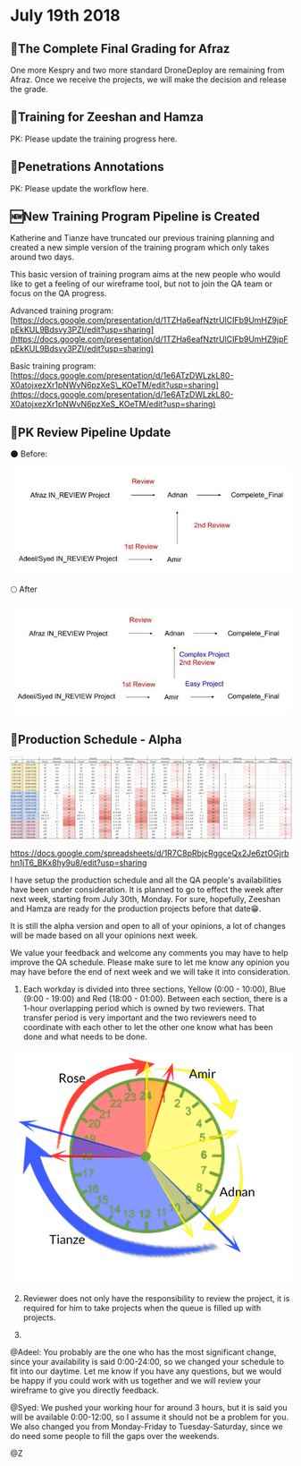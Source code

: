 # July 19th 2018

## 💯The Complete Final Grading for Afraz

One more Kespry and two more standard DroneDeploy are remaining from Afraz. Once we receive the projects, we will make the decision and release the grade.

## 🏫Training for Zeeshan and Hamza

PK: Please update the training progress here.

## 📐Penetrations Annotations

PK: Please update the workflow here.

## 🆕New Training Program Pipeline is Created

Katherine and Tianze have truncated our previous training planning and created a new simple version of the training program which only takes around two days.

This basic version of training program aims at the new people who would like to get a feeling of our wireframe tool, but not to join the QA team or focus on the QA progress.

Advanced training program: [https://docs.google.com/presentation/d/1TZHa6eafNztrUlCIFb9UmHZ9jpFpEkKUL9Bdsvy3PZI/edit?usp=sharing](https://docs.google.com/presentation/d/1TZHa6eafNztrUlCIFb9UmHZ9jpFpEkKUL9Bdsvy3PZI/edit?usp=sharing)

Basic training program:   
[https://docs.google.com/presentation/d/1e6ATzDWLzkL80-X0atojxezXr1pNWvN6pzXeS\_KOeTM/edit?usp=sharing](https://docs.google.com/presentation/d/1e6ATzDWLzkL80-X0atojxezXr1pNWvN6pzXeS_KOeTM/edit?usp=sharing)

## 🔄PK Review Pipeline Update

🌑 Before:

![](../.gitbook/assets/pk-pipeline.jpg)

🌕 After

![](../.gitbook/assets/pk-new-pipeline.jpg)

## 📅Production Schedule - Alpha

![](/assets/2018-07-19_16-49-24.jpg)

https://docs.google.com/spreadsheets/d/1R7C8pRbjcRggceQx2Je6ztOGjrbhn1jT6_BKx8hy9u8/edit?usp=sharing

I have setup the production schedule and all the QA people's availabilities have been under consideration. It is planned to go to effect the week after next week, starting from July 30th, Monday. For sure, hopefully, Zeeshan and Hamza are ready for the production projects before that date😁. 

It is still the alpha version and open to all of your opinions, a lot of changes will be made based on all your opinions next week.

We value your feedback and welcome any comments you may have to help improve the QA schedule. Please make sure to let me know any opinion you may have before the end of next week and we will take it into consideration.

1. Each workday is divided into three sections, Yellow (0:00 - 10:00), Blue (9:00 - 19:00) and Red (18:00 - 01:00). Between each section, there is a 1-hour overlapping period which is owned by two reviewers. That transfer period is very important and the two reviewers need to coordinate with each other to let the other one know what has been done and what needs to be done.

![](/assets/qb29_125x125-500x500.png)

2. Reviewer does not only have the responsibility to review the project, it is required for him to take projects when the queue is filled up with projects.

3.
@Adeel: You probably are the one who has the most significant change, since your availability is said 0:00-24:00, so we changed your schedule to fit into our daytime. Let me know if you have any questions, but we would be happy if you could work with us together and we will review your wireframe to give you directly feedback.

@Syed: We pushed your working hour for around 3 hours, but it is said you will be available 0:00-12:00, so I assume it should not be a problem for you. We also changed you from Monday-Friday to Tuesday-Saturday, since we do need some people to fill the gaps over the weekends.

@Z